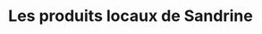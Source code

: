 ---
title: "Les produits locaux de Sandrine"
url: /moissac/les-produits-locaux-de-sandrine/
shop: commodité
---